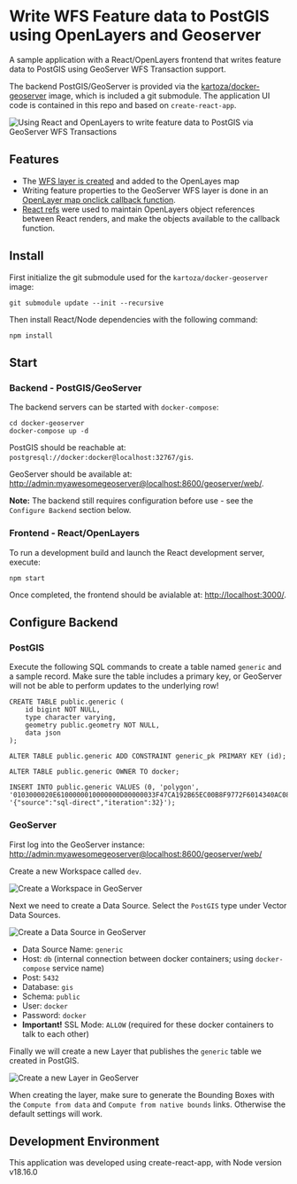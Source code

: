 # Write WFS Feature data to PostGIS using OpenLayers and Geoserver

A sample application with a React/OpenLayers frontend that writes feature data to PostGIS using GeoServer WFS Transaction support. 

The backend PostGIS/GeoServer is provided via the [kartoza/docker-geoserver](https://github.com/kartoza/docker-geoserver/) image, which is included a git submodule. The application UI code is contained in this repo and based on `create-react-app`.

![Using React and OpenLayers to write feature data to PostGIS via GeoServer WFS Transactions](https://taylor.callsen.me/wp-content/uploads/2023/08/tcallsen-openlayers-feature-data-v2.jpg)

## Features

- The [WFS layer is created](https://github.com/scenic-routing/react-openlayers-geoserver-postgis/blob/master/src/components/MapWrapper.js#L88-L110) and added to the OpenLayes map
- Writing feature properties to the GeoServer WFS layer is done in an [OpenLayer map onclick callback function](https://github.com/scenic-routing/react-openlayers-geoserver-postgis/blob/master/src/components/MapWrapper.js#L37-L74). 
- [React refs](https://github.com/scenic-routing/react-openlayers-geoserver-postgis/blob/master/src/components/MapWrapper.js#L28-L30) were used to maintain OpenLayers object references between React renders, and make the objects available to the callback function.

## Install

First initialize the git submodule used for the `kartoza/docker-geoserver` image:

```
git submodule update --init --recursive
```

Then install React/Node dependencies with the following command:

```
npm install
```

## Start

### Backend - PostGIS/GeoServer

The backend servers can be started with `docker-compose`:

```
cd docker-geoserver
docker-compose up -d
```

PostGIS should be reachable at: `postgresql://docker:docker@localhost:32767/gis`.

GeoServer should be available at: [http://admin:myawesomegeoserver@localhost:8600/geoserver/web/](http://admin:myawesomegeoserver@localhost:8600/geoserver/web/).

**Note:** The backend still requires configuration before use - see the `Configure Backend` section below.

### Frontend - React/OpenLayers

To run a development build and launch the React development server, execute:

```
npm start
```

Once completed, the frontend should be avialable at: [http://localhost:3000/](http://localhost:3000/).

## Configure Backend

### PostGIS

Execute the following SQL commands to create a table named `generic` and a sample record. Make sure the table includes a primary key, or GeoServer will not be able to perform updates to the underlying row!

```
CREATE TABLE public.generic (
    id bigint NOT NULL,
    type character varying,
    geometry public.geometry NOT NULL,
    data json
);

ALTER TABLE public.generic ADD CONSTRAINT generic_pk PRIMARY KEY (id);

ALTER TABLE public.generic OWNER TO docker;

INSERT INTO public.generic VALUES (0, 'polygon', '0103000020E6100000010000000D00000033F47CA192B65EC00B8F9772F6014340AC087DA1B89F5EC0D2CCBCDF462F43408FA17CA1726D5EC0C1368D5BB91E4340A20E7DA1C04C5EC0FCDD0E23CD0F4340F7D07CA1765A5EC01D1EAF5F39E64240F5F37CA1BA7F5EC0376020AA71ED424034597DA17A745EC0C6688AAF84CB424088C77CA13A695EC0921437E6A3A14240FCCD7CA1F2835EC059A299581F9842404D3B7DA1189A5EC01573218E70B742405CEF7CA188A25EC097B01043C7E1424070287DA1A0B75EC0D7AD5E2B38F0424033F47CA192B65EC00B8F9772F6014340', '{"source":"sql-direct","iteration":32}');
```

### GeoServer

First log into the GeoServer instance: [http://admin:myawesomegeoserver@localhost:8600/geoserver/web/](http://admin:myawesomegeoserver@localhost:8600/geoserver/web/)

Create a new Workspace called `dev`.

![Create a Workspace in GeoServer](https://taylor.callsen.me/wp-content/uploads/2023/08/tcallsen-geoserver-create-workspace.png)

Next we need to create a Data Source. Select the `PostGIS` type under Vector Data Sources.

![Create a Data Source in GeoServer](https://taylor.callsen.me/wp-content/uploads/2023/08/tcallsen-geoserver-create-data-source.jpg)

- Data Source Name: `generic`
- Host: `db` (internal connection between docker containers; using `docker-compose` service name)
- Post: `5432`
- Database: `gis`
- Schema: `public`
- User: `docker`
- Password: `docker`
- **Important!** SSL Mode: `ALLOW` (required for these docker containers to talk to each other)

Finally we will create a new Layer that publishes the `generic` table we created in PostGIS.

![Create a new Layer in GeoServer](https://taylor.callsen.me/wp-content/uploads/2023/08/tcallsen-geoserver-create-layer.png)

When creating the layer, make sure to generate the Bounding Boxes with the `Compute from data` and `Compute from native bounds` links. Otherwise the default settings will work.

## Development Environment

This application was developed using create-react-app, with Node version v18.16.0
